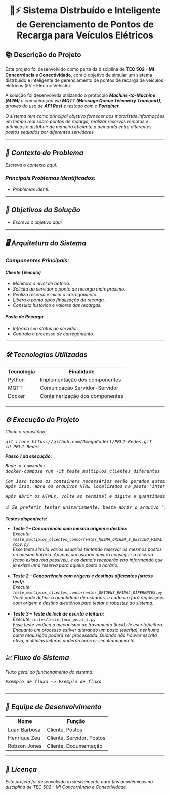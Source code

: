 <h1 align="center">🚗⚡ Sistema Distrbuído e Inteligente de Gerenciamento de Pontos de Recarga para Veículos Elétricos</h1>

<h2>📚 Descrição do Projeto</h2>

<p>
  Este projeto foi desenvolvido como parte da disciplina de <b>TEC 502 - MI Concorrência e Conectividade</b>, com o objetivo de simular um sistema distrbuído e inteligente de gerenciamento de pontos de recarga de veículos elétricos (EV - Electric Vehicle).
</p>

<p>
  A solução foi desenvolvida utilizando o protocolo <b><i>Machine-to-Machine<i> (M2M)</b> e comunicação via <b>MQTT (<i>Message Queue Telemetry Transport<i>)</b>, através do uso de <b>API <i>Rest<i></b> e testado com o <b><i>Portainer<i></b>.
</p>

<p>
  O sistema tem como principal objetivo fornecer aos motoristas informações em tempo real sobre pontos de recarga, realizar reservas remotas e atômicas e distribuir de maneira eficiente a demanda entre diferentes postos sediados por diferentes servidores.
</p>

<hr/>

<h2>📝 Contexto do Problema</h2>

<p>
  Escreva o contexto aqui.
</p>

<h3>Principais Problemas Identificados:</h3>

<ul>
  <li>Problemas identi.</li>
</ul>

<hr/>

<h2>🎯 Objetivos da Solução</h2>

<ul>
  <li>Escreva o objetivo aqui.</li>
  
</ul>

<hr/>

<h2>🖥️ Arquitetura do Sistema</h2>

<h3>Componentes Principais:</h3>

<h4>Cliente (Veículo)</h4>
<ul>
  <li>Monitora o nível de bateria.</li>
  <li>Solicita ao servidor o ponto de recarga mais próximo.</li>
  <li>Realiza reserva e inicia o carregamento.</li>
  <li>Libera o ponto após finalização da recarga.</li>
  <li>Consulta histórico e valores das recargas.</li>
</ul>

<h4>Posto de Recarga</h4>
<ul>
  <li>Informa seu status ao servidor.</li>
  <li>Controla o processo de carregamento.</li>
</ul>

<hr/>

<h2>🛠️ Tecnologias Utilizadas</h2>

<table>
  <tr>
    <th>Tecnologia</th>
    <th>Finalidade</th>
  </tr>
  <tr>
    <td>Python</td>
    <td>Implementação dos componentes</td>
  </tr>
  <tr>
    <td>MQTT</td>
    <td>Comunicação Servidor-Servidor</td>
  </tr>
  <tr>
    <td>Docker</td>
    <td>Containerização dos componentes</td>
  </tr>
</table>

<hr/>

<h2>⚙️ Execução do Projeto</h2>

<p>Clone o repositório:</p>

<pre>
git clone https://github.com/OmegaCoder1/PBL2-Redes.git
cd PBL2-Redes
</pre>

<p><strong>Passo 1 da execução:</strong></p>

<pre>
Rode o comando:
docker-compose run -it teste_multiplos_clientes_diferentes

Com isso todos os containers necessários serão gerados automaticamente.
Após isso, abra os arquivos HTML localizados na pasta "interface".

Após abrir os HTMLs, volte ao terminal e digite a quantidade de usuários que deseja simular fazendo solicitações de reserva de postos.

⚠️ Se preferir testar unitariamente, basta abrir o arquivo "simulador_reserva.html".
</pre>

<p><strong>Testes disponíveis:</strong></p>

<ul>
  <li>
    <strong>Teste 1 – Concorrência com mesma origem e destino:</strong><br>
    Execute: <code>teste_multiplos_clientes_concorrentes_MESMA_ORIGEM_E_DESTINO_FINAL copy.py</code><br>
    Esse teste simula vários usuários tentando reservar os mesmos postos no mesmo horário. Apenas um usuário deverá conseguir a reserva (caso exista rota possível), e os demais receberão erro informando que já existe uma reserva para aquele posto e horário.
  </li><br>
  <li>
    <strong>Teste 2 – Concorrência com origens e destinos diferentes (stress test):</strong><br>
    Execute: <code>teste_multiplos_clientes_concorrentes_ORIGENS_EFINAL_DIFERENTES.py</code><br>
    Você pode definir a quantidade de usuários, e cada um fará requisições com origem e destino aleatórios para testar a robustez do sistema.
  </li><br>
  <li>
    <strong>Teste 3 – Teste de lock de escrita e leitura:</strong><br>
    Execute: <code>testes/teste_lock_geral_f.py</code><br>
    Esse teste verifica o mecanismo de travamento (lock) de escrita/leitura. Enquanto um processo estiver alterando um posto (escrita), nenhuma outra requisição poderá ser processada. Quando não houver escrita ativa, múltiplas leituras poderão ocorrer simultaneamente.
  </li>
</ul>


<h2>📈 Fluxo do Sistema</h2>

<p>Fluxo geral do funcionamento do sistema:</p>

<pre>
Exemplo de fluxo -> Exemplo de fluxo
</pre>

<hr/>

<hr/>

<h2>👥 Equipe de Desenvolvimento</h2>

<table>
  <tr>
    <th>Nome</th>
    <th>Função</th>
  </tr>
  <tr>
    <td>Luan Barbosa</td>
    <td>Cliente, Postos</td>
  </tr>
  <tr>
    <td>Henrique Zeu</td>
    <td>Cliente, Servidor, Postos</td>
  </tr>
  <tr>
    <td>Robson Jones</td>
    <td>Cliente, Documentação</td>
  </tr>
</table>

<hr/>

<h2>📝 Licença</h2>

<p>
Este projeto foi desenvolvido exclusivamente para fins acadêmicos na disciplina de TEC 502 - MI Concorrência e Conectividade.
</p>

